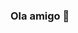 ### Ola amigo 🐸
<!--
-Eu me chamo Gustavo 
-06/11/2005
- 🔭 Atualmente estou trabalhando em : Procurando emprego 
- 🌱 Estou aprendendo : Rede neural, ciência de dados, desenvolvimento web
- 💬 Pergunte-me sobre : Python 
- 📫 Como chegar até mim: Pelo meu email: gustavohenrique06112005@gmail.com
- 😄 Pronomes: Ele/Dele
-->
